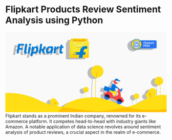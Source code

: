 # Flipkart Products Review Sentiment Analysis using Python
<img src="flipkart.jpg" alt="screenshot of the flipkart" />
Flipkart stands as a prominent Indian company, renowned for its e-commerce platform. It competes head-to-head with industry giants like Amazon. A notable application of data science revolves around sentiment analysis of product reviews, a crucial aspect in the realm of e-commerce.
